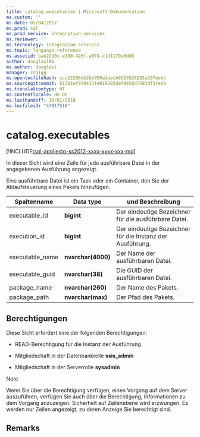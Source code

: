 ```yaml
---
title: catalog.executables | Microsoft-Dokumentation
ms.custom: ''
ms.date: 03/04/2017
ms.prod: sql
ms.prod_service: integration-services
ms.reviewer: ''
ms.technology: integration-services
ms.topic: language-reference
ms.assetid: bae22d0c-e190-426f-a074-c1d1170e8dd8
author: douglaslMS
ms.author: douglasl
manager: craigg
ms.openlocfilehash: cca22286db2bb959a3aecb6524528292a207eedc
ms.sourcegitcommit: 61381ef939415fe019285def9450d7583df1fed0
ms.translationtype: HT
ms.contentlocale: de-DE
ms.lasthandoff: 10/01/2018
ms.locfileid: "47817518"
---
```

# <a name="catalogexecutables"></a>catalog.executables
[!INCLUDE[tsql-appliesto-ss2012-xxxx-xxxx-xxx-md](../../includes/tsql-appliesto-ss2012-xxxx-xxxx-xxx-md.md)]

  In dieser Sicht wird eine Zeile für jede ausführbare Datei in der angegebenen Ausführung angezeigt.  
  
 Eine ausführbare Datei ist ein Task oder ein Container, den Sie der Ablaufsteuerung eines Pakets hinzufügen.  
  
|Spaltenname|**Data type**|und Beschreibung|  
|-----------------|-------------------|-----------------|  
|executable_id|**bigint**|Der eindeutige Bezeichner für die ausführbare Datei.|  
|execution_id|**bigint**|Der eindeutige Bezeichner für die Instanz der Ausführung.|  
|executable_name|**nvarchar(4000)**|Der Name der ausführbaren Datei.|  
|executable_guid|**nvarchar(38)**|Die GUID der ausführbaren Datei.|  
|package_name|**nvarchar(260)**|Der Name des Pakets.|  
|package_path|**nvarchar(max)**|Der Pfad des Pakets.|  
  
## <a name="permissions"></a>Berechtigungen  
 Diese Sicht erfordert eine der folgenden Berechtigungen:  
  
-   READ-Berechtigung für die Instanz der Ausführung  
  
-   Mitgliedschaft in der Datenbankrolle **ssis_admin**  
  
-   Mitgliedschaft in der Serverrolle **sysadmin**  
  
> [!NOTE]  
>  Wenn Sie über die Berechtigung verfügen, einen Vorgang auf dem Server auszuführen, verfügen Sie auch über die Berechtigung, Informationen zu dem Vorgang anzuzeigen. Sicherheit auf Zeilenebene wird erzwungen. Es werden nur Zeilen angezeigt, zu deren Anzeige Sie berechtigt sind.  
  
## <a name="remarks"></a>Remarks  
  
